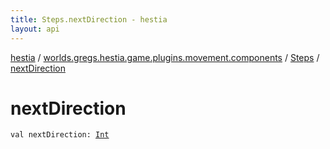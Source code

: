 ```yaml
---
title: Steps.nextDirection - hestia
layout: api
---
```


<div class='api-docs-breadcrumbs'><a href="../../index.html">hestia</a> / <a href="../index.html">worlds.gregs.hestia.game.plugins.movement.components</a> / <a href="index.html">Steps</a> / <a href="./next-direction.html">nextDirection</a></div>

# nextDirection

<div class="signature"><code><span class="keyword">val </span><span class="identifier">nextDirection</span><span class="symbol">: </span><a href="https://kotlinlang.org/api/latest/jvm/stdlib/kotlin/-int/index.html"><span class="identifier">Int</span></a></code></div>
